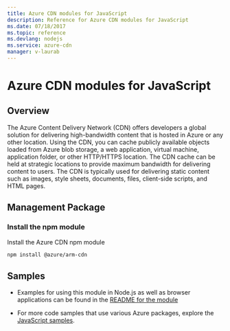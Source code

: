 ```yaml
---
title: Azure CDN modules for JavaScript
description: Reference for Azure CDN modules for JavaScript
ms.date: 07/18/2017
ms.topic: reference
ms.devlang: nodejs
ms.service: azure-cdn
manager: v-laurab
---
```

# Azure CDN modules for JavaScript

## Overview

The Azure Content Delivery Network (CDN) offers developers a global solution for delivering high-bandwidth content that is hosted in Azure or any other location. Using the CDN, you can cache publicly available objects loaded from Azure blob storage, a web application, virtual machine, application folder, or other HTTP/HTTPS location. The CDN cache can be held at strategic locations to provide maximum bandwidth for delivering content to users. The CDN is typically used for delivering static content such as images, style sheets, documents, files, client-side scripts, and HTML pages.

## Management Package

### Install the npm module

Install the Azure CDN npm module

```bash
npm install @azure/arm-cdn
```

## Samples

* Examples for using this module in Node.js as well as browser applications can be found in the [README for the module](https://www.npmjs.com/package/@azure/arm-cdn)

* For more code samples that use various Azure packages, explore the [JavaScript samples](https://docs.microsoft.com/samples/browse/?languages=javascript).


